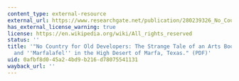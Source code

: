 ```yaml
---
content_type: external-resource
external_url: https://www.researchgate.net/publication/280239326_No_Country_for_Old_Developers_The_Strange_Tale_of_an_Arts_Boom_Bohemians_and_Marfalafel_in_the_High_Desert_of_Marfa_Texas
has_external_license_warning: true
license: https://en.wikipedia.org/wiki/All_rights_reserved
status: ''
title: '"No Country for Old Developers: The Strange Tale of an Arts Boom, Bohemians,
  and ''Marfalafel'' in the High Desert of Marfa, Texas." (PDF)'
uid: 0afbf8d0-45a2-4bd9-b216-d78075541131
wayback_url: ''
---
```

